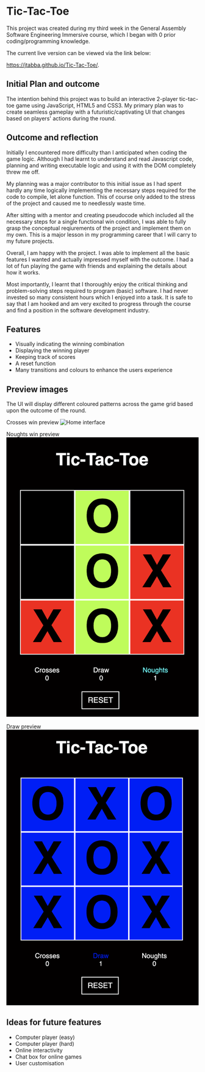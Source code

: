 # Tic-Tac-Toe

This project was created during my third week in the General Assembly Software Engineering Immersive course, which I began with 0 prior coding/programming knowledge.

The current live version can be viewed via the link below:

https://jtabba.github.io/Tic-Tac-Toe/. 


## Initial Plan and outcome

The intention behind this project was to build an interactive 2-player tic-tac-toe game using JavaScript, HTML5 and CSS3. My primary plan was to create seamless gameplay with a futuristic/captivating UI that changes based on players' actions during the round. 


## Outcome and reflection

Initially I encountered more difficulty than I anticipated when coding the game logic. Although I had learnt to understand and read Javascript code, planning and writing executable logic and using it with the DOM completely threw me off. 

My planning was a major contributor to this initial issue as I had spent hardly any time logically implementing the necessary steps required for the code to compile, let alone function. This of course only added to the stress of the project and caused me to needlessly waste time.

After sitting with a mentor and creating pseudocode which included all the necessary steps for a single functional win condition, I was able to fully grasp the conceptual reqiurements of the project and implement them on my own. This is a major lesson in my programming career that I will carry to my future projects.

Overall, I am happy with the project. I was able to implement all the basic features I wanted and actually impressed myself with the outcome. I had a lot of fun playing the game with friends and explaining the details about how it works.

Most importantly, I learnt that I thoroughly enjoy the critical thinking and problem-solving steps required to program (basic) software. I had never invested so many consistent hours which I enjoyed into a task. It is safe to say that I am hooked and am very excited to progress through the course and find a position in the software development industry.


## Features 
   - Visually indicating the winning combination 
   - Displaying the winning player 
   - Keeping track of scores
   - A reset function
   - Many transitions and colours to enhance the users experience


## Preview images

The UI will display different coloured patterns across the game grid based upon the outcome of the round.

Crosses win preview
![Home interface](https://raw.githubusercontent.com/jtabba/Tic-Tac-Toe/blob/main/images/xwin.jpg)

Noughts win preview
![Home interface](https://raw.githubusercontent.com/jtabba/Tic-Tac-Toe/blob/images/owin.jpg)

Draw preview
![Home interface](https://github.com/jtabba/Tic-Tac-Toe/blob/main/images/draw.jpg)


## Ideas for future features

   - Computer player (easy)
   - Computer player (hard)
   - Online interactivity 
   - Chat box for online games
   - User customisation
